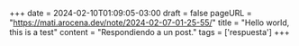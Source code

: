 +++
date = 2024-02-10T01:09:05-03:00
draft = false
pageURL = "https://mati.arocena.dev/note/2024-02-07-01-25-55/"
title = "Hello world, this is a test"
content = "Respondiendo a un post."
tags = ['respuesta']
+++
